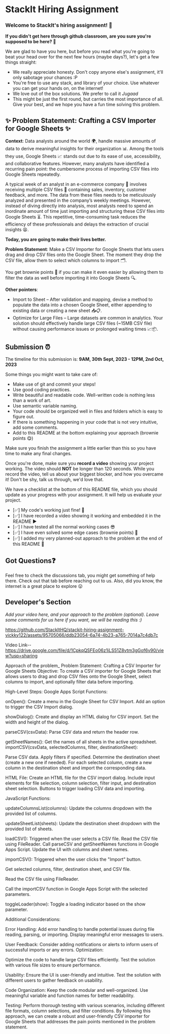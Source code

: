 
# StackIt Hiring Assignment

### Welcome to StackIt's hiring assignment! 🚀

**If you didn't get here through github classroom, are you sure you're supposed to be here? 🤨**


We are glad to have you here, but before you read what you're going to beat your head over for the next few hours (maybe days?), let's get a few things straight:
- We really appreciate honesty. Don't copy anyone else's assignment, it'll only sabotage your chances :P
- You're free to use any stack, and library of your choice. Use whatever you can get your hands on, on the internet!
- We love out of the box solutions. We prefer to call it *Jugaad* 
- This might be just the first round, but carries the most importance of all. Give your best, and we hope you have a fun time solving this problem.

## ✨ **Problem Statement: Crafting a CSV Importer for Google Sheets** ✨

**Context**:
Data analysts around the world 🌍, handle massive amounts of data to derive meaningful insights for their organization 📊. Among the tools they use, Google Sheets 📈 stands out due to its ease of use, accessibility, and collaborative features. However, many analysts have identified a recurring pain point: the cumbersome process of importing CSV files into Google Sheets repeatedly.

A typical week of an analyst in an e-commerce company 🛒 involves receiving multiple CSV files 📁 containing sales, inventory, customer feedback, and more. The data from these files needs to be meticulously analyzed and presented in the company’s weekly meetings. However, instead of diving directly into analysis, most analysts need to spend an inordinate amount of time just importing and structuring these CSV files into Google Sheets ⏳. This repetitive, time-consuming task reduces the efficiency of these professionals and delays the extraction of crucial insights 😫.

**Today, you are going to make their lives better.**

**Problem Statement**:
Make a CSV Importer for Google Sheets that lets users drag and drop CSV files onto the Google Sheet. The moment they drop the CSV file, allow them to select which columns to import 🗂️.

You get brownie points 🍪 if you can make it even easier by allowing them to filter the data as well before importing it into Google Sheets 🔍.

**Other pointers**:
- Import to Sheet – After validation and mapping, devise a method to populate the data into a chosen Google Sheet, either appending to existing data or creating a new sheet 📥📋.
- Optimize for Large Files – Large datasets are common in analytics. Your solution should effectively handle large CSV files (~15MB CSV file) without causing performance issues or prolonged waiting times 📈📦.

## Submission ⏰
The timeline for this submission is: **9AM, 30th Sept, 2023 - 12PM, 2nd Oct, 2023**

Some things you might want to take care of:
- Make use of git and commit your steps!
- Use good coding practices.
- Write beautiful and readable code. Well-written code is nothing less than a work of art.
- Use semantic variable naming.
- Your code should be organized well in files and folders which is easy to figure out.
- If there is something happening in your code that is not very intuitive, add some comments.
- Add to this README at the bottom explaining your approach (brownie points 😋)

Make sure you finish the assignment a little earlier than this so you have time to make any final changes.

Once you're done, make sure you **record a video** showing your project working. The video should **NOT** be longer than 120 seconds. While you record the video, tell us about your biggest blocker, and how you overcame it! Don't be shy, talk us through, we'd love that.

We have a checklist at the bottom of this README file, which you should update as your progress with your assignment. It will help us evaluate your project.

- [✅] My code's working just fine! 🥳
- [✅] I have recorded a video showing it working and embedded it in the README ▶️
- [✅] I have tested all the normal working cases 😎
- [✅] I have even solved some edge cases (brownie points) 💪
- [✅] I added my very planned-out approach to the problem at the end of this README 📜

## Got Questions❓
Feel free to check the discussions tab, you might get something of help there. Check out that tab before reaching out to us. Also, did you know, the internet is a great place to explore 😛

## Developer's Section
*Add your video here, and your approach to the problem (optional). Leave some comments for us here if you want, we will be reading this :)*

https://github.com/StackItHQ/stackit-hiring-assignment-vickky122/assets/95705066/ddb23054-6a74-4b23-a765-7014a7c4db7c

Video Link-- https://drive.google.com/file/d/1CpkqQSFEo06z1iLS51Z8vtm3gGof6v90/view?usp=sharing


Approach of the problem_
Problem Statement: Crafting a CSV Importer for Google Sheets
Objective:
To create a CSV importer for Google Sheets that allows users to drag and drop CSV files onto the Google Sheet, select columns to import, and optionally filter data before importing.

High-Level Steps:
Google Apps Script Functions:


onOpen():
Create a menu in the Google Sheet for CSV Import.
Add an option to trigger the CSV Import dialog.

showDialog():
Create and display an HTML dialog for CSV import.
Set the width and height of the dialog.

parseCSV(csvData):
Parse CSV data and return the header row.

getSheetNames():
Get the names of all sheets in the active spreadsheet.
importCSV(csvData, selectedColumns, filter, destinationSheet):

Parse CSV data.
Apply filters if specified.
Determine the destination sheet (create a new one if needed).
For each selected column, create a new column in the destination sheet and import the corresponding data.

HTML File:
Create an HTML file for the CSV import dialog.
Include input elements for file selection, column selection, filter input, and destination sheet selection.
Buttons to trigger loading CSV data and importing.

JavaScript Functions:

updateColumnsList(columns):
Update the columns dropdown with the provided list of columns.

updateSheetList(sheets):
Update the destination sheet dropdown with the provided list of sheets.

loadCSV():
Triggered when the user selects a CSV file.
Read the CSV file using FileReader.
Call parseCSV and getSheetNames functions in Google Apps Script.
Update the UI with columns and sheet names.

importCSV():
Triggered when the user clicks the "Import" button.

Get selected columns, filter, destination sheet, and CSV file.

Read the CSV file using FileReader.

Call the importCSV function in Google Apps Script with the selected parameters.

toggleLoader(show):
Toggle a loading indicator based on the show parameter.

Additional Considerations:

Error Handling:
Add error handling to handle potential issues during file reading, parsing, or importing.
Display meaningful error messages to users.

User Feedback:
Consider adding notifications or alerts to inform users of successful imports or any errors.
Optimization:

Optimize the code to handle large CSV files efficiently.
Test the solution with various file sizes to ensure performance.

Usability:
Ensure the UI is user-friendly and intuitive.
Test the solution with different users to gather feedback on usability.

Code Organization:
Keep the code modular and well-organized.
Use meaningful variable and function names for better readability.

Testing:
Perform thorough testing with various scenarios, including different file formats, column selections, and filter conditions.
By following this approach, we can create a robust and user-friendly CSV importer for Google Sheets that addresses the pain points mentioned in the problem statement.
